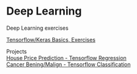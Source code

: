 # Deep Learning
Deep Learning exercises  

[Tensorflow/Keras Basics, Exercises](https://github.com/smeteo/Data_Science_and_Machine_Learning/blob/master/6.%20Deep%20Learning/Tensorflow_Keras_Basics.ipynb)   

Projects  
[House Price Prediction - Tensorflow Regression](https://github.com/smeteo/Data_Science_and_Machine_Learning/tree/master/6.%20Deep%20Learning/DL_Reg_House_Price)   
[Cancer Bening/Malign - Tensorflow Classification](https://github.com/smeteo/Data_Science_and_Machine_Learning/tree/master/6.%20Deep%20Learning/DL_Class_Cancer)


